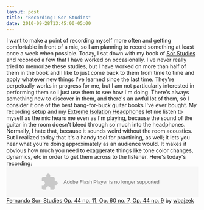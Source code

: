 ```yaml
---
layout: post
title: "Recording: Sor Studies"
date: 2010-09-28T13:45:00-05:00
---
```


I want to make a point of recording myself more often and getting comfortable in front of a mic, so I am planning to record something at least once a week when possible. Today, I sat down with my book of <a href="http://www.amazon.com/Mel-Bay-Complete-Studies-Guitar/dp/1562229478?ie=UTF8&amp;tag=willisguitabl-20&amp;link_code=btl&amp;camp=213689&amp;creative=392969" target="_blank">Sor Studies</a><img alt="" border="0" height="1" src="http://www.assoc-amazon.com/e/ir?t=willisguitabl-20&amp;l=btl&amp;camp=213689&amp;creative=392969&amp;o=1&amp;a=1562229478" style="border: medium none ! important; margin: 0px ! important; padding: 0px ! important;" width="1" /> and recorded a few that I have worked on occasionally. I've never really tried to memorize these studies, but I have worked on more than half of them in the book and I like to just come back to them from time to time and apply whatever new things I've learned since the last time. They're perpetually works in progress for me, but I am not particularly interested in performing them so I just use them to see how I'm doing. There's always something new to discover in them, and there's an awful lot of them, so I consider it one of the best bang-for-buck guitar books I've ever bought. 
My recording setup and my <a href="http://www.amazon.com/Direct-Sound-DIRECT-EX-25-EXTREME/dp/B0010HHEEM?ie=UTF8&amp;tag=willisguitabl-20&amp;link_code=btl&amp;camp=213689&amp;creative=392969" target="_blank">Extreme Isolation Headphones</a> let me listen to myself as the mic hears me even as I'm playing, because the sound of the guitar in the room doesn't bleed through so much into the headphones. Normally, I hate that, because it sounds weird without the room acoustics. But I realized today that it's a handy tool for practicing, as well; it lets you hear what you're doing approximately as an audience would. It makes it obvious how much you need to exaggerate things like tone color changes, dynamics, etc in order to get them across to the listener.
Here's today's recording:
<object height="81" width="100%"> <param name="movie" value="http://player.soundcloud.com/player.swf?url=http%3A%2F%2Fapi.soundcloud.com%2Ftracks%2F5646945%3Fsecret_token%3Ds-YTSrZ&secret_url=false"></param><param name="allowscriptaccess" value="always"></param><embed allowscriptaccess="always" height="81" src="http://player.soundcloud.com/player.swf?url=http%3A%2F%2Fapi.soundcloud.com%2Ftracks%2F5646945%3Fsecret_token%3Ds-YTSrZ&secret_url=false" type="application/x-shockwave-flash" width="100%"></embed> </object>  <a href="http://soundcloud.com/wbajzek/fernando-sor-studies-op-44-no-11-op-60-no-7-op-44-no-9">Fernando Sor: Studies Op. 44 no. 11, Op. 60 no. 7, Op. 44 no. 9</a> by <a href="http://soundcloud.com/wbajzek">wbajzek</a>

